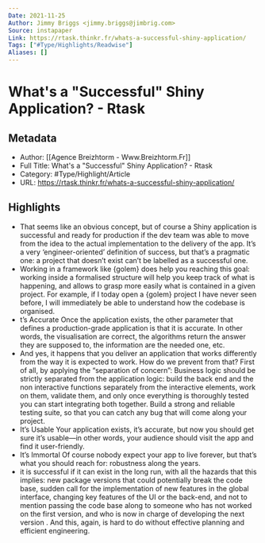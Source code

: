 ```yaml
---
Date: 2021-11-25
Author: Jimmy Briggs <jimmy.briggs@jimbrig.com>
Source: instapaper
Link: https://rtask.thinkr.fr/whats-a-successful-shiny-application/
Tags: ["#Type/Highlights/Readwise"]
Aliases: []
---
```

# What's a "Successful" Shiny Application? - Rtask

## Metadata
- Author: [[Agence Breizhtorm - Www.Breizhtorm.Fr]]
- Full Title: What's a "Successful" Shiny Application? - Rtask
- Category: #Type/Highlight/Article
- URL: https://rtask.thinkr.fr/whats-a-successful-shiny-application/

## Highlights
- That seems like an obvious concept, but of course a Shiny application is successful and ready for production if the dev team was able to move from the idea to the actual implementation to the delivery of the app. It’s a very ‘engineer-oriented’ definition of success, but that’s a pragmatic one: a project that doesn’t exist can’t be labelled as a successful one.
- Working in a framework like {golem} does help you reaching this goal: working inside a formalised structure will help you keep track of what is happening, and allows to grasp more easily what is contained in a given project. For example, if I today open a {golem} project I have never seen before, I will immediately be able to understand how the codebase is organised.
- t’s Accurate
  Once the application exists, the other parameter that defines a production-grade application is that it is accurate. In other words, the visualisation are correct, the algorithms return the answer they are supposed to, the information are the needed one, etc.
- And yes, it happens that you deliver an application that works differently from the way it is expected to work. How do we prevent from that? First of all, by applying the “separation of concern”:
  Business logic should be strictly separated from the application logic: build the back end and the non interactive functions separately from the interactive elements, work on them, validate them, and only once everything is thoroughly tested you can start integrating both together.
  Build a strong and reliable testing suite, so that you can catch any bug that will come along your project.
- It’s Usable
  Your application exists, it’s accurate, but now you should get sure it’s usable—in other words, your audience should visit the app and find it user-friendly.
- It’s Immortal
  Of course nobody expect your app to live forever, but that’s what you should reach for: robustness along the years.
- it is successful if it can exist in the long run, with all the hazards that this implies: new package versions that could potentially break the code base, sudden call for the implementation of new features in the global interface, changing key features of the UI or the back-end, and not to mention passing the code base along to someone who has not worked on the first version, and who is now in charge of developing the next version . And this, again, is hard to do without effective planning and efficient engineering.
